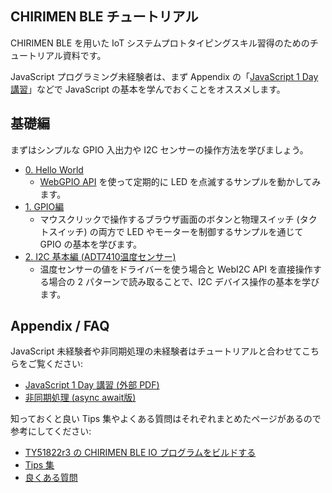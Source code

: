 ## CHIRIMEN BLE チュートリアル

CHIRIMEN BLE を用いた IoT システムプロトタイピングスキル習得のためのチュートリアル資料です。

JavaScript プログラミング未経験者は、まず Appendix の「[JavaScript 1 Day 講習](https://webiotmakers.github.io/static/docs/2017/maebashi-js.pdf)」などで JavaScript の基本を学んでおくことをオススメします。

## 基礎編
まずはシンプルな GPIO 入出力や I2C センサーの操作方法を学びましょう。

* [0. Hello World](section0.md)
  * [WebGPIO API](https://rawgit.com/browserobo/WebGPIO/master/) を使って定期的に LED を点滅するサンプルを動かしてみます。
* [1. GPIO編](section1.md)
  * マウスクリックで操作するブラウザ画面のボタンと物理スイッチ (タクトスイッチ) の両方で LED やモーターを制御するサンプルを通じて GPIO の基本を学びます。
* [2. I2C 基本編 (ADT7410温度センサー)](section2.md)
  * 温度センサーの値をドライバーを使う場合と WebI2C API を直接操作する場合の 2 パターンで読み取ることで、I2C デバイス操作の基本を学びます。

<!--

## 応用編
いろいろな I2C デバイスを繋いだり組み合わせたりすることで IoT プロトタイピングを体験しましょう。

* [3. I2C 応用編 (その他のセンサー)](section3.md)
  * いろいろな I2C デバイスを接続したり、複数の I2C デバイスの同時操作について学びます。
* [4. GPIO/I2C編 まとめ](section4.md)
  * これまでの総括として GPIO と I2C の両方を組み合わせてエアコンのプロトタイプ (？) を作成します。

## 発展編
ここまでの例では飽き足らない人のための発展的な使い方を紹介します (鋭意執筆・改善中)。

* [5. WebBluetooth 編](section5.md)
  * CHIRIMEN for Raspberry Pi 3 環境で Web Bluetooth API を制御するチュートリアルです。Web I2C API や Web Audio API と組み合わせて PLAYBULB (Bluetooth経由で制御可能なLEDライト) の制御を行います。
* [6. ステッピングモーター編](section6.md)
  * CHIRIMEN for Raspberry Pi 3 と Arduino を組み合わせてステップピングモーターを制御するチュートリアルです。I2C 接続した Arduino を利用することで μ 秒単位でモータードライバの制御を行います。
  
  -->

## Appendix / FAQ
JavaScript 未経験者や非同期処理の未経験者はチュートリアルと合わせてこちらをご覧ください:

* [JavaScript 1 Day 講習 (外部 PDF)](https://webiotmakers.github.io/static/docs/2017/maebashi-js.pdf)
* [非同期処理 (async await版)](appendix0.md)

知っておくと良い Tips 集やよくある質問はそれぞれまとめたページがあるので参考にしてください:

* [TY51822r3 の CHIRIMEN BLE IO プログラムをビルドする](bridge.md)
* [Tips 集](tips.md)
* [良くある質問](faq.md)
